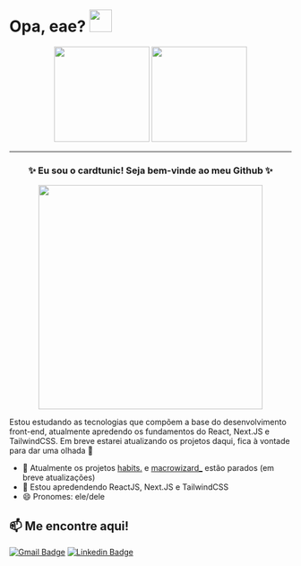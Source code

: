 # Opa, eae? <img width="40px" height="40px" src="https://raw.githubusercontent.com/kaueMarques/kaueMarques/master/hi.gif" />

<p align="center">
<img height="170em" src="https://github-readme-stats.vercel.app/api?username=cardtunic&count_private=true&show_icons=true&theme=default&bg_color=d00062&icon_color=ffffff&text_color=ffffff&ring_color=5c002a&hide_title=true&hide_border=true"/> <img height="170em" src="https://github-readme-stats.vercel.app/api/top-langs?username=cardtunic&count_private=true&show_icons=true&theme=default&bg_color=d00062&text_color=ffffff&hide_title=true&hide_border=true"/>
</p>

---

<h3 align="center">✨ Eu sou o cardtunic! Seja bem-vinde ao meu Github ✨</h3>

<p align="center">
<img align="center" width="400" src="https://skillicons.dev/icons?i=js,react,next,tailwind,laravel,html,css,figma,git,php"/></p>

Estou estudando as tecnologias que compõem a base do desenvolvimento front-end, atualmente apredendo os fundamentos do React, Next.JS e TailwindCSS. Em breve estarei atualizando os projetos daqui, fica à vontade para dar uma olhada 👀

- 🔭 Atualmente os projetos [habits.](https://github.com/cardtunic/habits) e [macrowizard_](https://github.com/cardtunic/macrowizard) estão parados (em breve atualizações)
- 🌱 Estou apredendendo ReactJS, Next.JS e TailwindCSS
- 😄 Pronomes: ele/dele

## 📫 Me encontre aqui!

[![Gmail Badge](https://img.shields.io/badge/-kaleb.myjobs@gmail.com-c14438?style=for-the-badge&logo=Gmail&logoColor=white&link=mailto:tuniccontato@gmail.com)](mailto:tuniccontato@gmail.com)
[![Linkedin Badge](https://img.shields.io/badge/-KalebMendes-blue?style=for-the-badge&logo=Linkedin&logoColor=white&link=https://www.linkedin.com/in/kaleb-souza-mendes-a696991b0/)](https://www.linkedin.com/in/kaleb-souza-mendes-a696991b0/)
